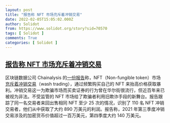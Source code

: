 ```yaml
---
layout: post
title: "报告称 NFT 市场充斥着冲销交易"
date: 2022-02-05T15:05:02.000Z
author: Solidot
from: https://www.solidot.org/story?sid=70570
tags: [ Solidot ]
comments: True
categories: [ Solidot ]
---
```

<!--1644073502000-->
[报告称 NFT 市场充斥着冲销交易](https://www.solidot.org/story?sid=70570)
------

<div>
区块链数据公司 Chainalysis 的<a href="https://blog.chainalysis.com/reports/2022-crypto-crime-report-preview-nft-wash-trading-money-laundering/">一份报告</a>称，NFT（Non-fungible token）市场<a href="https://slashdot.org/story/22/02/04/2122216/traders-are-selling-themselves-their-own-nfts-to-drive-up-prices" target="_blank">充斥着冲销交易</a>（wash trading），通过频繁购买自己的 NFT 来抬高价格获取暴利。冲销交易这一为欺骗市场而买卖证券的行为曾在华尔街很流行，但近百年来已被视为非法。不受监管的 NFT 市场给了欺骗者利用旧欺诈手段的新舞台。报告跟踪了同一名交易者来回出售相同 NFT 至少 25 次的情况，识别了 110 名 NFT 冲销交易者，他们从中获取了大约 890 万美元的利润。报告称，2021 年第三季度冲销交易涉及的加密货币价值超过一百万美元，第四季度大约 140 万美元。
</div>
